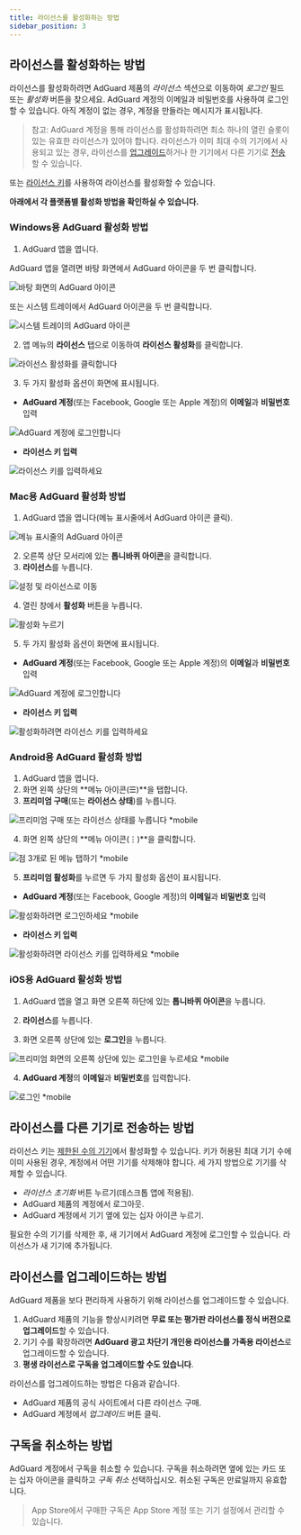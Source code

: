 ```yaml
---
title: 라이선스를 활성화하는 방법
sidebar_position: 3
---
```


## 라이선스를 활성화하는 방법

라이선스를 활성화하려면 AdGuard 제품의 *라이선스* 섹션으로 이동하여 *로그인* 필드 또는 *활성화* 버튼을 찾으세요. AdGuard 계정의 이메일과 비밀번호를 사용하여 로그인할 수 있습니다. 아직 계정이 없는 경우, 계정을 만들라는 메시지가 표시됩니다.

> 참고: AdGuard 계정을 통해 라이선스를 활성화하려면 최소 하나의 열린 슬롯이 있는 유효한 라이선스가 있어야 합니다. 라이선스가 이미 최대 수의 기기에서 사용되고 있는 경우, 라이선스를 [업그레이드](#how-to-upgrade-a-license)하거나 한 기기에서 다른 기기로 [전송](#how-to-transfer-a-license-to-another-device)할 수 있습니다.

또는 [라이선스 키](../what-is#license-key)를 사용하여 라이선스를 활성화할 수 있습니다.

**아래에서 각 플랫폼별 활성화 방법을 확인하실 수 있습니다.**

### Windows용 AdGuard 활성화 방법

1. AdGuard 앱을 엽니다.

AdGuard 앱을 열려면 바탕 화면에서 AdGuard 아이콘을 두 번 클릭합니다.

![바탕 화면의 AdGuard 아이콘](https://cdn.adtidy.org/public/Adguard/kb/newscreenshots/En/General/windowsEn.png)

또는 시스템 트레이에서 AdGuard 아이콘을 두 번 클릭합니다.

![시스템 트레이의 AdGuard 아이콘](https://cdn.adtidy.org/public/Adguard/kb/newscreenshots/En/General/windows2En.png)

2. 앱 메뉴의 **라이선스** 탭으로 이동하여 **라이선스 활성화**를 클릭합니다.

![라이선스 활성화를 클릭합니다](https://cdn.adtidy.org/public/Adguard/kb/newscreenshots/En/General/windowslicense1en.png)

3. 두 가지 활성화 옵션이 화면에 표시됩니다.

- **AdGuard 계정**(또는 Facebook, Google 또는 Apple 계정)의 **이메일**과 **비밀번호** 입력

![AdGuard 계정에 로그인합니다](https://cdn.adtidy.org/public/Adguard/kb/newscreenshots/En/General/windowslicense2en.png)

- **라이선스 키 입력**

![라이선스 키를 입력하세요](https://cdn.adtidy.org/public/Adguard/kb/newscreenshots/En/General/windowslicense3en.png)

### Mac용 AdGuard 활성화 방법

1. AdGuard 앱을 엽니다(메뉴 표시줄에서 AdGuard 아이콘 클릭).

![메뉴 표시줄의 AdGuard 아이콘](https://cdn.adtidy.org/public/Adguard/kb/newscreenshots/Ja/General/mac1.png)

2. 오른쪽 상단 모서리에 있는 **톱니바퀴 아이콘**을 클릭합니다.
3. **라이선스**를 누릅니다.

![설정 및 라이선스로 이동](https://cdn.adtidy.org/public/Adguard/kb/newscreenshots/En/General/macEn.png)

4. 열린 창에서 **활성화** 버튼을 누릅니다.

![활성화 누르기](https://cdn.adtidy.org/public/Adguard/kb/newscreenshots/En/General/maclicenseen1.png)

5. 두 가지 활성화 옵션이 화면에 표시됩니다.
- **AdGuard 계정**(또는 Facebook, Google 또는 Apple 계정)의 **이메일**과 **비밀번호** 입력

![AdGuard 계정에 로그인합니다](https://cdn.adtidy.org/public/Adguard/kb/newscreenshots/En/General/maclicenseen2.png)

- **라이선스 키 입력**

![활성화하려면 라이선스 키를 입력하세요](https://cdn.adtidy.org/public/Adguard/kb/newscreenshots/En/General/maclicenseen3.png)

### Android용 AdGuard 활성화 방법

1. AdGuard 앱을 엽니다.
2. 화면 왼쪽 상단의 **메뉴 아이콘(☰)**을 탭합니다.
3. **프리미엄 구매**(또는 **라이선스 상태**)를 누릅니다.

![프리미엄 구매 또는 라이선스 상태를 누릅니다 *mobile](https://cdn.adtidy.org/public/Adguard/kb/newscreenshots/En/General/androidlicense1en.png)

4. 화면 왼쪽 상단의 **메뉴 아이콘(⋮)**을 클릭합니다.

![점 3개로 된 메뉴 탭하기 *mobile](https://cdn.adtidy.org/public/Adguard/kb/newscreenshots/En/General/android2En.png)

5. **프리미엄 활성화**를 누르면 두 가지 활성화 옵션이 표시됩니다.

- **AdGuard 계정**(또는 Facebook, Google 계정)의 **이메일**과 **비밀번호** 입력

![활성화하려면 로그인하세요 *mobile](https://cdn.adtidy.org/public/Adguard/kb/newscreenshots/En/General/androidlicense2en.png)

- **라이선스 키 입력**

![활성화하려면 라이선스 키를 입력하세요 *mobile](https://cdn.adtidy.org/public/Adguard/kb/newscreenshots/En/General/androidlicense3en.png)

### iOS용 AdGuard 활성화 방법

1. AdGuard 앱을 열고 화면 오른쪽 하단에 있는 **톱니바퀴 아이콘**을 누릅니다.

2. **라이선스**를 누릅니다.

3. 화면 오른쪽 상단에 있는 **로그인**을 누릅니다.

![프리미엄 화면의 오른쪽 상단에 있는 로그인을 누르세요 *mobile](https://cdn.adtidy.org/content/kb/ad_blocker/iOS/ioslicense1en.png)

4. **AdGuard 계정**의 **이메일**과 **비밀번호**를 입력합니다.

![로그인 *mobile](https://cdn.adtidy.org/content/kb/ad_blocker/iOS/ioslicense2en.png)

## 라이선스를 다른 기기로 전송하는 방법

라이선스 키는 [제한된 수의 기기](../what-is#devices)에서 활성화할 수 있습니다. 키가 허용된 최대 기기 수에 이미 사용된 경우, 계정에서 어떤 기기를 삭제해야 합니다. 세 가지 방법으로 기기를 삭제할 수 있습니다.
* *라이선스 초기화* 버튼 누르기(데스크톱 앱에 적용됨).
* AdGuard 제품의 계정에서 로그아웃.
* AdGuard 계정에서 기기 옆에 있는 십자 아이콘 누르기.

필요한 수의 기기를 삭제한 후, 새 기기에서 AdGuard 계정에 로그인할 수 있습니다. 라이선스가 새 기기에 추가됩니다.

## 라이선스를 업그레이드하는 방법

AdGuard 제품을 보다 편리하게 사용하기 위해 라이선스를 업그레이드할 수 있습니다.

1. AdGuard 제품의 기능을 향상시키려면 **무료 또는 평가판 라이선스를 정식 버전으로 업그레이드**할 수 있습니다.
2. 기기 수를 확장하려면 **AdGuard 광고 차단기 개인용 라이선스를 가족용 라이선스**로 업그레이드할 수 있습니다.
3. **평생 라이선스로 구독을 업그레이드할 수도 있습니다**.

라이선스를 업그레이드하는 방법은 다음과 같습니다.
* AdGuard 제품의 공식 사이트에서 다른 라이선스 구매.
* AdGuard 계정에서 *업그레이드* 버튼 클릭.

## 구독을 취소하는 방법

AdGuard 계정에서 구독을 취소할 수 있습니다. 구독을 취소하려면 옆에 있는 카드 또는 십자 아이콘을 클릭하고 *구독 취소* 선택하십시오. 취소된 구독은 만료일까지 유효합니다.

> App Store에서 구매한 구독은 App Store 계정 또는 기기 설정에서 관리할 수 있습니다.
